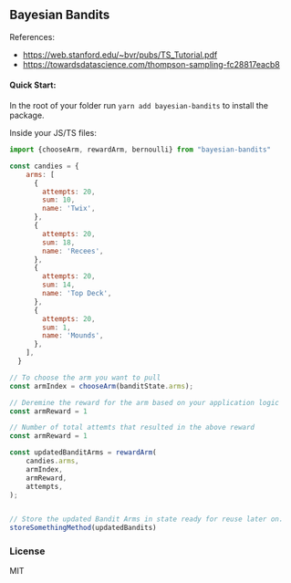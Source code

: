 ## Bayesian Bandits
References:
- https://web.stanford.edu/~bvr/pubs/TS_Tutorial.pdf 
- https://towardsdatascience.com/thompson-sampling-fc28817eacb8

#### Quick Start:

In the root of your folder run `yarn add bayesian-bandits` to install the package.

Inside your JS/TS files:

```js
import {chooseArm, rewardArm, bernoulli} from "bayesian-bandits"

const candies = {
    arms: [
      {
        attempts: 20,
        sum: 10,
        name: 'Twix',
      },
      {
        attempts: 20,
        sum: 18,
        name: 'Recees',
      },
      {
        attempts: 20,
        sum: 14,
        name: 'Top Deck',
      },
      {
        attempts: 20,
        sum: 1,
        name: 'Mounds',
      },
    ],
  }

// To choose the arm you want to pull
const armIndex = chooseArm(banditState.arms);

// Deremine the reward for the arm based on your application logic
const armReward = 1

// Number of total attemts that resulted in the above reward
const armReward = 1

const updatedBanditArms = rewardArm(
	candies.arms,
	armIndex,
	armReward,
	attempts,
);


// Store the updated Bandit Arms in state ready for reuse later on.
storeSomethingMethod(updatedBandits)

```

### License
MIT